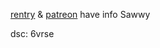 [rentry](https://rentry.co/sure) & [patreon](https://www.patreon.com/6vrse/about) have info Sawwy 

dsc: 6vrse
